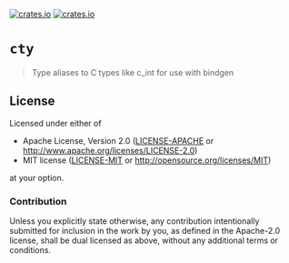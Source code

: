 [![crates.io](https://img.shields.io/crates/v/cty.svg)](https://crates.io/crates/cty)
[![crates.io](https://img.shields.io/crates/d/cty.svg)](https://crates.io/crates/cty)

# `cty`

> Type aliases to C types like c_int for use with bindgen

## License

Licensed under either of

- Apache License, Version 2.0 ([LICENSE-APACHE](LICENSE-APACHE) or
  http://www.apache.org/licenses/LICENSE-2.0)
- MIT license ([LICENSE-MIT](LICENSE-MIT) or http://opensource.org/licenses/MIT)

at your option.

### Contribution

Unless you explicitly state otherwise, any contribution intentionally submitted
for inclusion in the work by you, as defined in the Apache-2.0 license, shall be
dual licensed as above, without any additional terms or conditions.
